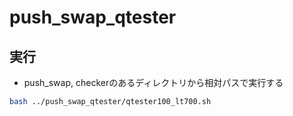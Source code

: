 # push_swap_qtester

## 実行
- push_swap, checkerのあるディレクトリから相対パスで実行する
```bash
bash ../push_swap_qtester/qtester100_lt700.sh
```

